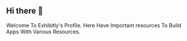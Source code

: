 ## Hi there 👋

Welcome To Exhibitly's Profile.
Here Have Important resources 
To Build Apps With Various Resources.
